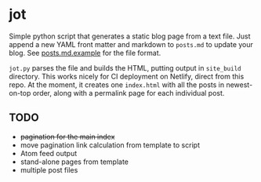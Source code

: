 # jot

Simple python script that generates a static blog page from a text file. Just append a new YAML front matter and markdown to `posts.md` to update your blog. See [posts.md.example](posts.md.example) for the file format.

`jot.py` parses the file and builds the HTML, putting output in `site_build` directory. This works nicely for CI deployment on Netlify, direct from this repo. At the moment, it creates one `index.html` with all the posts in newest-on-top order, along with a permalink page for each individual post.

## TODO

- ~~pagination for the main index~~
- move pagination link calculation from template to script
- Atom feed output
- stand-alone pages from template
- multiple post files
